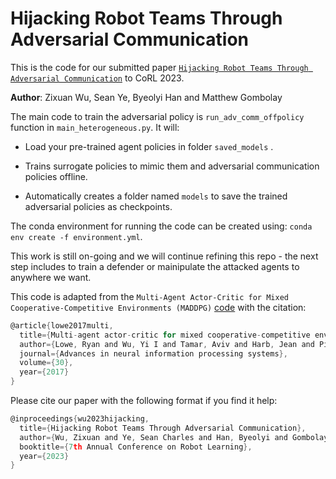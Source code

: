 # Hijacking Robot Teams Through Adversarial Communication

This is the code for our submitted paper [`Hijacking Robot Teams Through Adversarial Communication`](https://openreview.net/pdf?id=bIvIUNH9VQ) to CoRL 2023.

**Author**: Zixuan Wu, Sean Ye, Byeolyi Han and Matthew Gombolay

The main code to train the adversarial policy is `run_adv_comm_offpolicy` function in `main_heterogeneous.py`. It will:

* Load your pre-trained agent policies in folder `saved_models` .

* Trains surrogate policies to mimic them and adversarial communication policies offline.

* Automatically creates a folder named `models` to save the trained adversarial policies as checkpoints.

The conda environment for running the code can be created using: `conda env create -f environment.yml`. 

This work is still on-going and we will continue refining this repo - the next step includes to train a defender or mainipulate the attacked agents to anywhere we want.

This code is adapted from the `Multi-Agent Actor-Critic for Mixed Cooperative-Competitive Environments (MADDPG)` [code](https://github.com/shariqiqbal2810/maddpg-pytorch) with the citation:

```c
@article{lowe2017multi,
  title={Multi-agent actor-critic for mixed cooperative-competitive environments},
  author={Lowe, Ryan and Wu, Yi I and Tamar, Aviv and Harb, Jean and Pieter Abbeel, OpenAI and Mordatch, Igor},
  journal={Advances in neural information processing systems},
  volume={30},
  year={2017}
}
```

Please cite our paper with the following format if you find it help:

```c
@inproceedings{wu2023hijacking,
  title={Hijacking Robot Teams Through Adversarial Communication},
  author={Wu, Zixuan and Ye, Sean Charles and Han, Byeolyi and Gombolay, Matthew},
  booktitle={7th Annual Conference on Robot Learning},
  year={2023}
}
```
